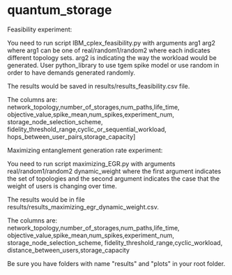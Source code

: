 # quantum_storage

Feasibility experiment:

You need to run script IBM_cplex_feasibility.py with arguments arg1 arg2 where arg1 can be one of real/random1/random2 where each indicates different topology sets. arg2 is indicating the way the workload would be generated. User python_library to use tgem spike model or use random in order to have demands generated randomly.

The results would be saved in results/results_feasibility.csv file.

The columns are: network_topology,number_of_storages,num_paths,life_time,
                                                                        objective_value,spike_mean,num_spikes,experiment_num,
                                                                        storage_node_selection_scheme,
                                                                        fidelity_threshold_range,cyclic_or_sequential_workload,
                                                                        hops_between_user_pairs,storage_capacity]
                                                                        
                                                                        
Maximizing entanglement generation rate experiment:

You need to run script maximizing_EGR.py with arguments real/random1/random2 dynamic_weight where the first argument indicates the set of topologies and the second argument indicates the case that the weight of users is changing over time.

The results would be in file results/results_maximizing_egr_dynamic_weight.csv.

The columns are: network_topology,number_of_storages,num_paths,life_time,
                                                                        objective_value,spike_mean,num_spikes,experiment_num,
                                                                        storage_node_selection_scheme,
                                                                        fidelity_threshold_range,cyclic_workload,
                                                                        distance_between_users,storage_capacity
                                                                        
                                                                        
Be sure you have folders with name "results" and "plots" in your root folder.